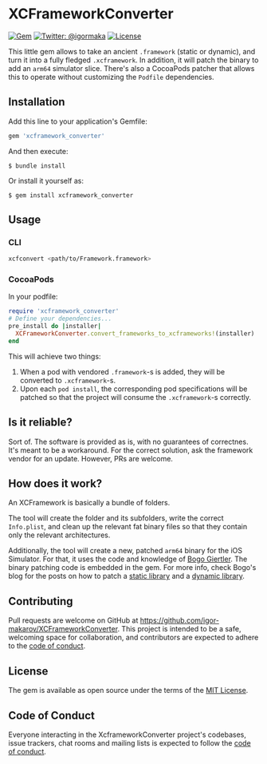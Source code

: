 # XCFrameworkConverter
[![Gem](https://img.shields.io/gem/v/xcframework_converter.svg)](https://rubygems.org/gems/xcframework_converter)
[![Twitter: @igormaka](https://img.shields.io/badge/contact-@igormaka-blue.svg?style=flat)](https://twitter.com/igormaka)
[![License](https://img.shields.io/badge/license-MIT-green.svg?style=flat)](./LICENSE.txt)

This little gem allows to take an ancient `.framework` (static or dynamic), and turn it into a fully fledged `.xcframework`. In addition, it will patch the binary to add an `arm64` simulator slice. There's also a CocoaPods patcher that allows this to operate without customizing the `Podfile` dependencies.
## Installation

Add this line to your application's Gemfile:

```ruby
gem 'xcframework_converter'
```

And then execute:

    $ bundle install

Or install it yourself as:

    $ gem install xcframework_converter

## Usage

### CLI

```bash
xcfconvert <path/to/Framework.framework>
```

### CocoaPods
In your podfile:
```ruby
require 'xcframework_converter'
# Define your dependencies...
pre_install do |installer|
  XCFrameworkConverter.convert_frameworks_to_xcframeworks!(installer)
end
```

This will achieve two things:

1. When a pod with vendored `.framework`-s is added, they will be converted to `.xcframework`-s.
2. Upon each `pod install`, the corresponding pod specifications will be patched so that the project will consume the `.xcframework`-s correctly.

## Is it reliable?
Sort of. The software is provided as is, with no guarantees of correctnes. It's meant to be a workaround. For the correct solution, ask the framework vendor for an update. However, PRs are welcome.

## How does it work?
An XCFramework is basically a bundle of folders.

The tool will create the folder and its subfolders, write the correct `Info.plist`, and clean up the relevant fat binary files so that they contain only the relevant architectures.

Additionally, the tool will create a new, patched `arm64` binary for the iOS Simulator. For that, it uses the code and knowledge of [Bogo Giertler](https://github.com/bogo). The binary patching code is embedded in the gem. For more info, check Bogo's blog for the posts on how to patch a [static library](https://bogo.wtf/arm64-to-sim.html) and a [dynamic library](https://bogo.wtf/arm64-to-sim-dylibs.html).

## Contributing

Pull requests are welcome on GitHub at https://github.com/igor-makarov/XCFrameworkConverter. This project is intended to be a safe, welcoming space for collaboration, and contributors are expected to adhere to the [code of conduct](https://github.com/igor-makarov/XCFrameworkConverter/blob/master/CODE_OF_CONDUCT.md).

## License

The gem is available as open source under the terms of the [MIT License](https://opensource.org/licenses/MIT).

## Code of Conduct

Everyone interacting in the XcframeworkConverter project's codebases, issue trackers, chat rooms and mailing lists is expected to follow the [code of conduct](https://github.com/igor-makarov/XCFrameworkConverter/blob/master/CODE_OF_CONDUCT.md).
